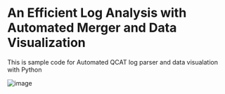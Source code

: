 # An Efficient Log Analysis with Automated Merger and Data Visualization

This is sample code for Automated QCAT log parser and data visualation with Python

![image](https://user-images.githubusercontent.com/77954837/114789660-6cd24a00-9dbe-11eb-83d1-2079e1fb59b5.png)
